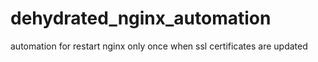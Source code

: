 # dehydrated_nginx_automation
automation for restart nginx only once when ssl certificates are updated
